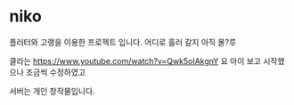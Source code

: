 # niko
플러터와 고랭을 이용한 프로젝트 입니다.
어디로 흘러 갈지 아직 몰?루

클라는 
https://www.youtube.com/watch?v=Qwk5oIAkgnY
요 아이 보고 시작했으나 조금씩 수정하였고

서버는 개인 창작물입니다.
